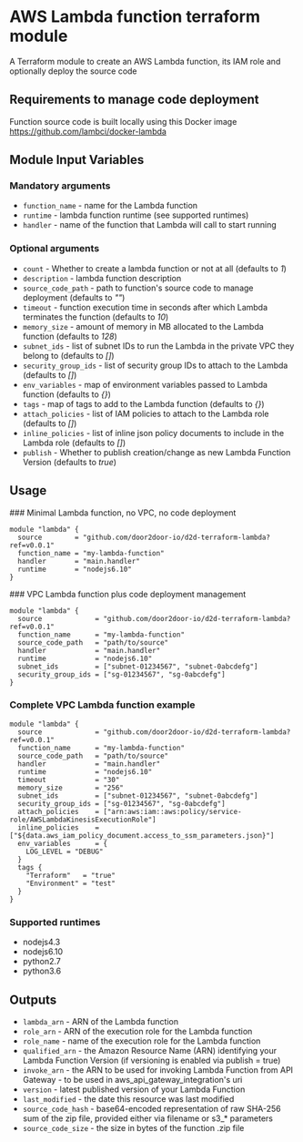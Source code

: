 # AWS Lambda function terraform module

A Terraform module to create an AWS Lambda function, its IAM role and optionally deploy the source code


## Requirements to manage code deployment

Function source code is built locally using this Docker image https://github.com/lambci/docker-lambda


## Module Input Variables

### Mandatory arguments

- `function_name` - name for the Lambda function
- `runtime` - lambda function runtime (see supported runtimes)
- `handler` - name of the function that Lambda will call to start running

### Optional arguments

- `count` - Whether to create a lambda function or not at all (defaults to _1_)
- `description` - lambda function description
- `source_code_path` - path to function's source code to manage deployment (defaults to _""_)
- `timeout` - function execution time in seconds after which Lambda terminates the function (defaults to _10_)
- `memory_size` - amount of memory in MB allocated to the Lambda function (defaults to _128_)
- `subnet_ids` - list of subnet IDs to run the Lambda in the private VPC they belong to (defaults to _[]_)
- `security_group_ids` - list of security group IDs to attach to the Lambda (defaults to _[]_)
- `env_variables` - map of environment variables passed to Lambda function (defaults to _{}_)
- `tags` - map of tags to add to the Lambda function (defaults to _{}_)
- `attach_policies` - list of IAM policies to attach to the Lambda role (defaults to _[]_)
- `inline_policies` - list of inline json policy documents to include in the Lambda role (defaults to _[]_)
- `publish` - Whether to publish creation/change as new Lambda Function Version (defaults to _true_)


## Usage

### Minimal Lambda function, no VPC, no code deployment

```hcl
module "lambda" {
  source        = "github.com/door2door-io/d2d-terraform-lambda?ref=v0.0.1"
  function_name = "my-lambda-function"
  handler       = "main.handler"
  runtime       = "nodejs6.10"
}
```

### VPC Lambda function plus code deployment management

```hcl
module "lambda" {
  source             = "github.com/door2door-io/d2d-terraform-lambda?ref=v0.0.1"
  function_name      = "my-lambda-function"
  source_code_path   = "path/to/source"
  handler            = "main.handler"
  runtime            = "nodejs6.10"
  subnet_ids         = ["subnet-01234567", "subnet-0abcdefg"]
  security_group_ids = ["sg-01234567", "sg-0abcdefg"]
}
```

### Complete VPC Lambda function example

```hcl
module "lambda" {
  source             = "github.com/door2door-io/d2d-terraform-lambda?ref=v0.0.1"
  function_name      = "my-lambda-function"
  source_code_path   = "path/to/source"
  handler            = "main.handler"
  runtime            = "nodejs6.10"
  timeout            = "30"
  memory_size        = "256"
  subnet_ids         = ["subnet-01234567", "subnet-0abcdefg"]
  security_group_ids = ["sg-01234567", "sg-0abcdefg"]
  attach_policies    = ["arn:aws:iam::aws:policy/service-role/AWSLambdaKinesisExecutionRole"]
  inline_policies    = ["${data.aws_iam_policy_document.access_to_ssm_parameters.json}"]
  env_variables      = {
    LOG_LEVEL = "DEBUG"
  }
  tags {
    "Terraform"   = "true"
    "Environment" = "test"
  }
}
```

### Supported runtimes

- nodejs4.3
- nodejs6.10
- python2.7
- python3.6


## Outputs

 - `lambda_arn` - ARN of the Lambda function
 - `role_arn` - ARN of the execution role for the Lambda function
 - `role_name` - name of the execution role for the Lambda function
 - `qualified_arn` - the Amazon Resource Name (ARN) identifying your Lambda Function Version (if versioning is enabled via publish = true)
 - `invoke_arn` - the ARN to be used for invoking Lambda Function from API Gateway - to be used in aws_api_gateway_integration's uri
 - `version` - latest published version of your Lambda Function
 - `last_modified` - the date this resource was last modified
 - `source_code_hash` - base64-encoded representation of raw SHA-256 sum of the zip file, provided either via filename or s3_* parameters
 - `source_code_size` - the size in bytes of the function .zip file
